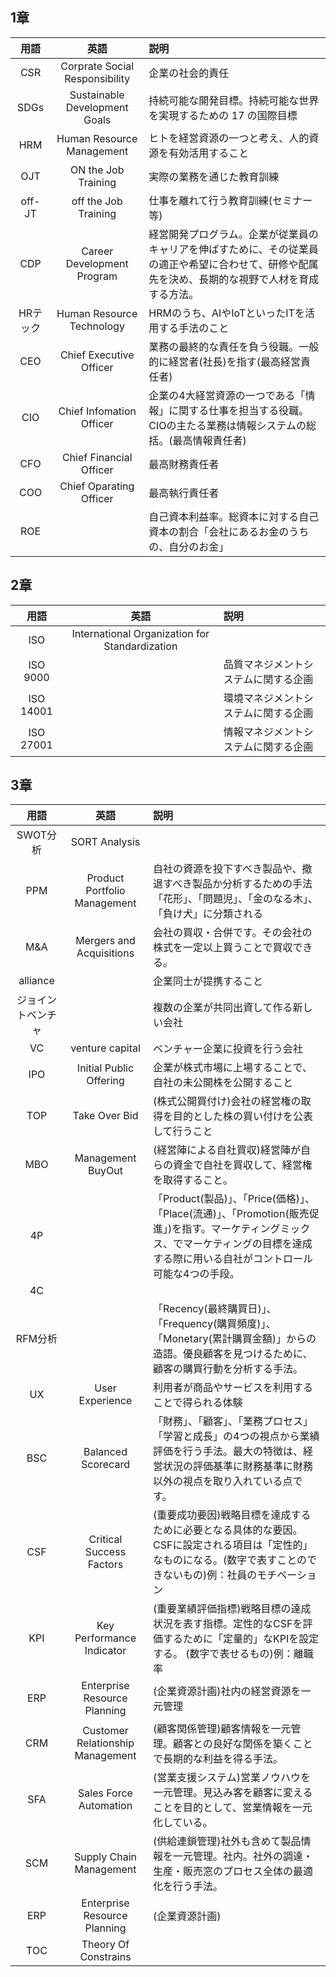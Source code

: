 ## 1章
|用語|英語|説明|
|:--:|:--:|:--|
|CSR|Corprate Social Responsibility|企業の社会的責任|
|SDGs|Sustainable Development Goals|持続可能な開発目標。持続可能な世界を実現するための 17 の国際目標|
|HRM|Human Resource Management|ヒトを経営資源の一つと考え、人的資源を有効活用すること|
|OJT|ON the Job Training|実際の業務を通じた教育訓練|
|off-JT|off the Job Training|仕事を離れて行う教育訓練(セミナー等)|
|CDP|Career Development Program|経営開発プログラム。企業が従業員のキャリアを伸ばすために、その従業員の適正や希望に合わせて、研修や配属先を決め、長期的な視野で人材を育成する方法。|
|HRテック|Human Resource Technology|HRMのうち、AIやIoTといったITを活用する手法のこと|
|CEO|Chief Executive Officer|業務の最終的な責任を負う役職。一般的に経営者(社長)を指す(最高経営責任者)|
|CIO|Chief Infomation Officer|企業の4大経営資源の一つである「情報」に関する仕事を担当する役職。CIOの主たる業務は情報システムの総括。(最高情報責任者)|
|CFO|Chief Financial Officer|最高財務責任者|
|COO|Chief Oparating Officer|最高執行責任者|
|ROE|　|自己資本利益率。総資本に対する自己資本の割合「会社にあるお金のうちの、自分のお金」|

## 2章
|用語|英語|説明|
|:--:|:--:|:--|
|ISO|International Organization for Standardization||国際標準機構。国際的な規格を決める組織|
|ISO 9000|　|品質マネジメントシステムに関する企画|
|ISO 14001|　|環境マネジメントシステムに関する企画|
|ISO 27001|　|情報マネジメントシステムに関する企画|

## 3章
|用語|英語|説明|
|:--:|:--:|:--|
|SWOT分析|SORT Analysis||企業戦略を立てるあめに、会社が書かれている経営環境を「Strengths(強み)」、「Weaknesses(弱み)」、「opportunities(機会)、「Threath(脅威)」」|
|PPM|Product Portfolio Management|自社の資源を投下すべき製品や、撤退すべき製品か分析するための手法「花形」、「問題児」、「金のなる木」、「負け犬」に分類される|
|M&A|Mergers and Acquisitions|会社の買収・合併です。その会社の株式を一定以上買うことで買収できる。|
|alliance|　|企業同士が提携すること|
|ジョイントベンチャ|　|複数の企業が共同出資して作る新しい会社|
|VC|venture capital|ベンチャー企業に投資を行う会社|
|IPO|Initial Public Offering|企業が株式市場に上場することで、自社の未公開株を公開すること|
|TOP|Take Over Bid| (株式公開買付け)会社の経営権の取得を目的とした株の買い付けを公表して行うこと|
|MBO|Management BuyOut|(経営陣による自社買収)経営陣が自らの資金で自社を買収して、経営権を取得すること。|
|4P|　|「Product(製品)」、「Price(価格)」、「Place(流通)」、「Promotion(販売促進」)を指す。マーケティングミックス、でマーケティングの目標を達成する際に用いる自社がコントロール可能な4つの手段。|
|4C|　||「Customer Value(顧客にとっての価値)」、「Customer Cost(顧客の負担)」、「Convenience(利便性)」、「Communication(コミュニケーション)」
|RFM分析|　|「Recency(最終購買日)」、「Frequency(購買頻度)」、「Monetary(累計購買金額)」からの造語。優良顧客を見つけるために、顧客の購買行動を分析する手法。|
|UX|User Experience|利用者が商品やサービスを利用することで得られる体験|
|BSC|Balanced Scorecard|「財務」、「顧客」、「業務プロセス」「学習と成長」の4つの視点から業績評価を行う手法。最大の特徴は、経営状況の評価基準に財務基準に財務以外の視点を取り入れている点です。|
|CSF|Critical Success Factors|(重要成功要因)戦略目標を達成するために必要となる具体的な要因。CSFに設定される項目は「定性的」なものになる。(数字で表すことのできないもの)例：社員のモチベーション|
|KPI|Key Performance Indicator|(重要業績評価指標)戦略目標の達成状況を表す指標。定性的なCSFを評価するために「定量的」なKPIを設定する。 (数字で表せるもの)例：離職率|
|ERP|Enterprise Resource Planning|(企業資源計画)社内の経営資源を一元管理|
|CRM|Customer Relationship Management|(顧客関係管理)顧客情報を一元管理。顧客との良好な関係を築くことで長期的な利益を得る手法。|
|SFA|Sales Force Automation|(営業支援システム)営業ノウハウを一元管理。見込み客を顧客に変えることを目的として、営業情報を一元化している。|
|SCM|Supply Chain Management|(供給連鎖管理)社外も含めて製品情報を一元管理。社内。社外の調達・生産・販売窓のプロセス全体の最適化を行う手法。|
|ERP|Enterprise Resource Planning|(企業資源計画)|
|TOC|Theory Of Constrains||